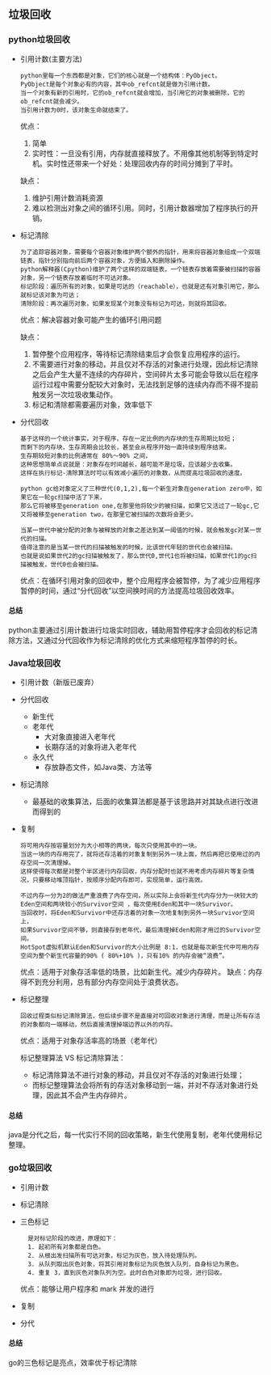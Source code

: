 ## 垃圾回收
### python垃圾回收

- 引用计数(主要方法)
      
      python里每一个东西都是对象，它们的核心就是一个结构体：PyObject。
      PyObject是每个对象必有的内容，其中ob_refcnt就是做为引用计数。
      当一个对象有新的引用时，它的ob_refcnt就会增加，当引用它的对象被删除，它的ob_refcnt就会减少。
      当引用计数为0时，该对象生命就结束了。
    优点：
   
    1. 简单
    2. 实时性：一旦没有引用，内存就直接释放了。不用像其他机制等到特定时机。实时性还带来一个好处：处理回收内存的时间分摊到了平时。

    缺点：

    1. 维护引用计数消耗资源
    2. 难以检测出对象之间的循环引用。同时，引用计数器增加了程序执行的开销。

- 标记清除
      
      为了追踪容器对象，需要每个容器对象维护两个额外的指针，用来将容器对象组成一个双端链表，指针分别指向前后两个容器对象，方便插入和删除操作。
      python解释器(Cpython)维护了两个这样的双端链表，一个链表存放着需要被扫描的容器对象，另一个链表存放着临时不可达对象。
      标记阶段：遍历所有的对象，如果是可达的（reachable），也就是还有对象引用它，那么就标记该对象为可达；
      清除阶段：再次遍历对象，如果发现某个对象没有标记为可达，则就将其回收。
      
    优点：解决容器对象可能产生的循环引用问题
    
    缺点：
    1. 暂停整个应用程序，等待标记清除结束后才会恢复应用程序的运行。
    2. 不需要进行对象的移动，并且仅对不存活的对象进行处理，因此标记清除之后会产生大量不连续的内存碎片，空间碎片太多可能会导致以后在程序运行过程中需要分配较大对象时，无法找到足够的连续内存而不得不提前触发另一次垃圾收集动作。
    3. 标记和清除都需要遍历对象，效率低下

- 分代回收

      基于这样的一个统计事实，对于程序，存在一定比例的内存块的生存周期比较短；
      而剩下的内存块，生存周期会比较长，甚至会从程序开始一直持续到程序结束。
      生存期较短对象的比例通常在 80%～90% 之间，
      这种思想简单点说就是：对象存在时间越长，越可能不是垃圾，应该越少去收集。
      这样在执行标记-清除算法时可以有效减小遍历的对象数，从而提高垃圾回收的速度。
      
      python gc给对象定义了三种世代(0,1,2),每一个新生对象在generation zero中，如果它在一轮gc扫描中活了下来，
      那么它将被移至generation one,在那里他将较少的被扫描，如果它又活过了一轮gc,它又将被移至generation two，在那里它被扫描的次数将会更少。
      
      当某一世代中被分配的对象与被释放的对象之差达到某一阈值的时候，就会触发gc对某一世代的扫描。
      值得注意的是当某一世代的扫描被触发的时候，比该世代年轻的世代也会被扫描。
      也就是说如果世代2的gc扫描被触发了，那么世代0,世代1也将被扫描，如果世代1的gc扫描被触发，世代0也会被扫描。
    
    优点：在循环引用对象的回收中，整个应用程序会被暂停，为了减少应用程序暂停的时间，通过“分代回收”以空间换时间的方法提高垃圾回收效率。
    
#### 总结
python主要通过引用计数进行垃圾实时回收，辅助用暂停程序才会回收的标记清除方法，又通过分代回收作为标记清除的优化方式来缩短程序暂停的时长。


### Java垃圾回收
- 引用计数（新版已废弃）
- 分代回收
    - 新生代
    - 老年代
        - 大对象直接进入老年代
        - 长期存活的对象将进入老年代
    - 永久代
        - 存放静态文件，如Java类、方法等
- 标记清除
    - 最基础的收集算法，后面的收集算法都是基于该思路并对其缺点进行改进而得到的
- 复制

      将可用内存按容量划分为大小相等的两块，每次只使用其中的一块。
      当这一块的内存用完了，就将还存活着的对象复制到另外一块上面，然后再把已使用过的内存空间一次清理掉。
      这样使得每次都是对整个半区进行内存回收，内存分配时也就不用考虑内存碎片等复杂情况，只要移动堆顶指针，按顺序分配内存即可，实现简单，运行高效。
      
      不过内存一分为2的做法严重浪费了内存空间，所以实际上会将新生代内存分为一块较大的Eden空间和两块较小的Survivor空间 ，每次使用Eden和其中一块Survivor。
      当回收时，将Eden和Survivor中还存活着的对象一次地复制到另外一块Survivor空间上，
      如果Survivor空间不够，则直接存到老年代，最后清理掉Eden和刚才用过的Survivor空间。
      HotSpot虚拟机默认Eden和Survivor的大小比例是 8:1，也就是每次新生代中可用内存空间为整个新生代容量的90% ( 80%+10% )，只有10% 的内存会被“浪费”。
      
    优点：适用于对象存活率低的场景，比如新生代。减少内存碎片。
    缺点：内存得不到充分利用，总有部分内存空间处于浪费状态。
- 标记整理

      回收过程类似标记清除算法，但后续步骤不是直接对可回收对象进行清理，而是让所有存活的对象都向一端移动，然后直接清理掉端边界以外的内存。
    优点：适用于对象存活率高的场景（老年代）
    
    标记整理算法 VS 标记清除算法：
        
    - 标记清除算法不进行对象的移动，并且仅对不存活的对象进行处理；
    - 而标记整理算法会将所有的存活对象移动到一端，并对不存活对象进行处理，因此其不会产生内存碎片。

#### 总结
java是分代之后，每一代实行不同的回收策略，新生代使用复制，老年代使用标记整理。


### go垃圾回收
- 引用计数
- 标记清除
- 三色标记

        是对标记阶段的改进，原理如下：
        1. 起初所有对象都是白色。
        2. 从根出发扫描所有可达对象，标记为灰色，放入待处理队列。
        3. 从队列取出灰色对象，将其引用对象标记为灰色放入队列，自身标记为黑色。
        4. 重复 3，直到灰色对象队列为空。此时白色对象即为垃圾，进行回收。
   优点：能够让用户程序和 mark 并发的进行
- 复制
- 分代
#### 总结
go的三色标记是亮点，效率优于标记清除

